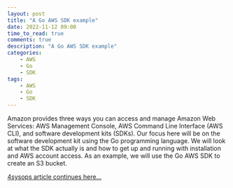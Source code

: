 ```yaml
---
layout: post
title: "A Go AWS SDK example"
date: 2022-11-12 09:00
time_to_read: true
comments: true
description: "A Go AWS SDK example"
categories:
    - AWS
    - Go
    - SDK
tags:
    - AWS
    - Go
    - SDK
---
```


Amazon provides three ways you can access and manage Amazon Web Services: AWS Management Console, AWS Command Line Interface 
(AWS CLI), and software development kits (SDKs). Our focus here will be on the software development kit using the Go 
programming language. We will look at what the SDK actually is and how to get up and running with installation and AWS 
account access. As an example, we will use the Go AWS SDK to create an S3 bucket.

[4sysops article continues here...](https://4sysops.com/archives/a-go-aws-sdk-example/)
